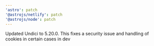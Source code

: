 ```yaml
---
'astro': patch
'@astrojs/netlify': patch
'@astrojs/node': patch
---
```


Updated Undici to 5.20.0. This fixes a security issue and handling of cookies in certain cases in dev
